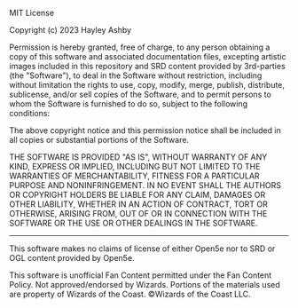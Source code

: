MIT License

Copyright (c) 2023 Hayley Ashby

Permission is hereby granted, free of charge, to any person obtaining a copy
of this software and associated documentation files, excepting artistic images 
included in this repository and SRD content provided by 3rd-parties (the "Software"), to deal
in the Software without restriction, including without limitation the rights
to use, copy, modify, merge, publish, distribute, sublicense, and/or sell
copies of the Software, and to permit persons to whom the Software is
furnished to do so, subject to the following conditions:

The above copyright notice and this permission notice shall be included in all
copies or substantial portions of the Software.

THE SOFTWARE IS PROVIDED "AS IS", WITHOUT WARRANTY OF ANY KIND, EXPRESS OR
IMPLIED, INCLUDING BUT NOT LIMITED TO THE WARRANTIES OF MERCHANTABILITY,
FITNESS FOR A PARTICULAR PURPOSE AND NONINFRINGEMENT. IN NO EVENT SHALL THE
AUTHORS OR COPYRIGHT HOLDERS BE LIABLE FOR ANY CLAIM, DAMAGES OR OTHER
LIABILITY, WHETHER IN AN ACTION OF CONTRACT, TORT OR OTHERWISE, ARISING FROM,
OUT OF OR IN CONNECTION WITH THE SOFTWARE OR THE USE OR OTHER DEALINGS IN THE
SOFTWARE.

<hr>

This software makes no claims of license of either Open5e nor to SRD or OGL content provided by Open5e.

This software is unofficial Fan Content permitted under the Fan Content Policy. Not approved/endorsed by Wizards. Portions of the materials used are property of Wizards of the Coast. ©Wizards of the Coast LLC.
